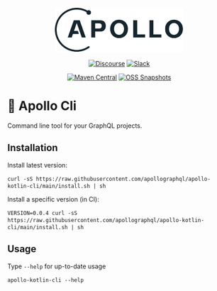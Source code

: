 <div align="center">

<p>
	<a href="https://www.apollographql.com/"><img src="https://raw.githubusercontent.com/apollographql/apollo-client-devtools/a7147d7db5e29b28224821bf238ba8e3a2fdf904/assets/apollo-wordmark.svg" height="100" alt="Apollo Client"></a>
</p>

[![Discourse](https://img.shields.io/discourse/topics?label=Discourse&server=https%3A%2F%2Fcommunity.apollographql.com&logo=discourse&color=467B95&style=flat-square)](http://community.apollographql.com/new-topic?category=Help&tags=mobile,client)
[![Slack](https://img.shields.io/static/v1?label=kotlinlang&message=apollo-kotlin&color=A97BFF&logo=slack&style=flat-square)](https://app.slack.com/client/T09229ZC6/C01A6KM1SBZ)

[![Maven Central](https://img.shields.io/maven-central/v/com.apollographql.cli/apollo-cli?style=flat-square)](https://central.sonatype.com/namespace/com.apollographql.cli)
[![OSS Snapshots](https://img.shields.io/nexus/s/com.apollographql.cli/apollo-cli?server=https%3A%2F%2Fs01.oss.sonatype.org&label=oss-snapshots&style=flat-square)](https://s01.oss.sonatype.org/content/repositories/snapshots/com/apollographql/cli/)

</div>

# 🚀 Apollo Cli

Command line tool for your GraphQL projects.

## Installation

Install latest version:

```
curl -sS https://raw.githubusercontent.com/apollographql/apollo-kotlin-cli/main/install.sh | sh
```

Install a specific version (in CI):

```
VERSION=0.0.4 curl -sS https://raw.githubusercontent.com/apollographql/apollo-kotlin-cli/main/install.sh | sh
```

## Usage

Type `--help` for up-to-date usage

```
apollo-kotlin-cli --help
```
